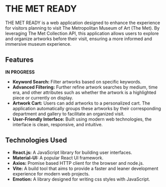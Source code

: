 # THE MET READY 

THE MET READY is a web application designed to enhance the experience for visitors planning to visit The Metropolitan Museum of Art (The Met). By leveraging The Met Collection API, this application allows users to explore and organize artworks before their visit, ensuring a more informed and immersive museum experience.

## Features
**IN PROGRESS**
- **Keyword Search:** Filter artworks based on specific keywords.
- **Advanced Filtering:** Further refine artwork searches by medium, time era, and other attributes such as whether the artwork is a highlighted piece or currently on display.
- **Artwork Cart:** Users can add artworks to a personalized cart. The application automatically groups these artworks by their corresponding department and gallery to facilitate an organized visit.
- **User-Friendly Interface:** Built using modern web technologies, the interface is clean, responsive, and intuitive.

## Technologies Used

- **React.js:** A JavaScript library for building user interfaces.
- **Material-UI:** A popular React UI framework.
- **Axios:** Promise based HTTP client for the browser and node.js.
- **Vite:** A build tool that aims to provide a faster and leaner development experience for modern web projects.
- **Emotion:** A library designed for writing css styles with JavaScript.
